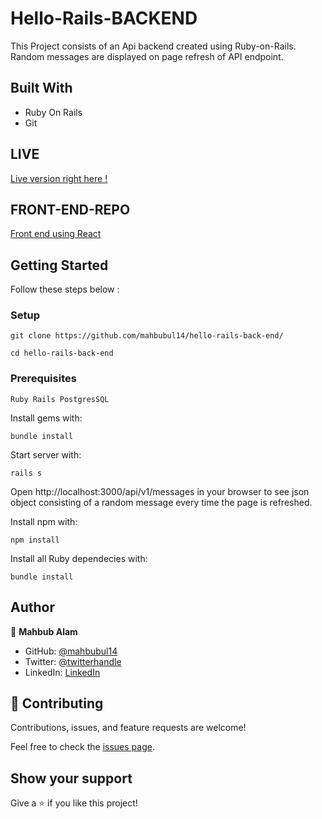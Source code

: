  # Hello-Rails-BACKEND

This Project consists of an Api backend created using Ruby-on-Rails. Random messages are displayed on page refresh of API endpoint.
## Built With

- Ruby On Rails
- Git

## LIVE

[Live version right here !](https://random-greeting-api.herokuapp.com/api/v1/messages)



## FRONT-END-REPO

[Front end using React](https://github.com/mahbubul14/hello-react-front-end/)

## Getting Started
Follow these steps below :


### Setup
 ```git clone https://github.com/mahbubul14/hello-rails-back-end/```

 ```cd hello-rails-back-end```

### Prerequisites

    Ruby Rails PostgresSQL

Install gems with:
    
    bundle install

Start server with:

    rails s

Open http://localhost:3000/api/v1/messages in your browser to see json object consisting of a random message every time the page is refreshed.

Install npm with:

    npm install

Install all Ruby dependecies with:

    bundle install

## Author

👤 **Mahbub Alam**

- GitHub: [@mahbubul14](https://github.com/mahbubul14)
- Twitter: [@twitterhandle](https://twitter.com/mahbubul_14)
- LinkedIn: [LinkedIn](https://www.linkedin.com/in/mahbubul14/)


## 🤝 Contributing

Contributions, issues, and feature requests are welcome!

Feel free to check the [issues page](https://github.com/redwing555/hello-rails-react/issues).

## Show your support

Give a ⭐️ if you like this project!
